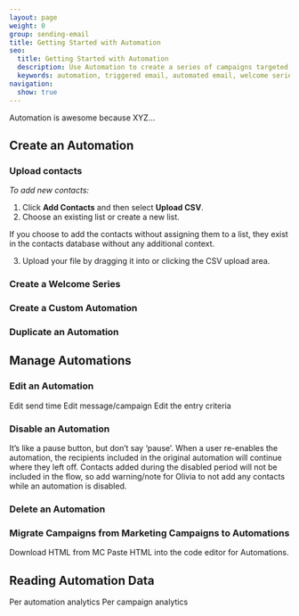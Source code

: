 ```yaml
---
layout: page
weight: 0
group: sending-email
title: Getting Started with Automation
seo:
  title: Getting Started with Automation
  description: Use Automation to create a series of campaigns targeted towards a specific audience. 
  keywords: automation, triggered email, automated email, welcome series
navigation:
  show: true
---
```

Automation is awesome because XYZ...

## Create an Automation


### Upload contacts

*To add new contacts:*

1. Click **Add Contacts** and then select **Upload CSV**.
2. Choose an existing list or create a new list.

<call-out>

If you choose to add the contacts without assigning them to a list, they exist in the contacts database without any additional context.
</call-out>

3. Upload your file by dragging it into or clicking the CSV upload area.

### Create a Welcome Series

### Create a Custom Automation

### Duplicate an Automation

## Manage Automations

### Edit an Automation
Edit send time
Edit message/campaign
Edit the entry criteria

### Disable an Automation
It’s like a pause button, but don’t say ‘pause’.
When a user re-enables the automation, the recipients included in the original automation will continue where they left off. Contacts added during the disabled period will not be included in the flow, so add warning/note for Olivia to not add any contacts while an automation is disabled.
### Delete an Automation

### Migrate Campaigns from Marketing Campaigns to Automations
Download HTML from MC
Paste HTML into the code editor for Automations.

## Reading Automation Data

Per automation analytics
Per campaign analytics


